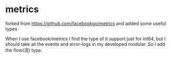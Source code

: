 # metrics
forked from https://github.com/facebookgo/metrics and added some useful types

When I use facebook/metrics I find the type of it support just for int64, but I should take all the events and error-logs in my developed modular. So I add the flow(流) type.

